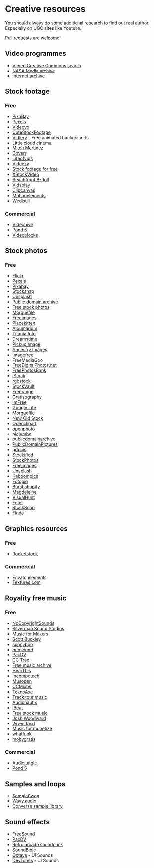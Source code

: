 Creative resources
==================

You should always do some additional research to find out real author.
Especially on UGC sites like Youtube.

Pull requests are welcome!

Video programmes
----------------

 - [Vimeo Creative Commons search](https://vimeo.com/creativecommons)
 - [NASA Media archive](https://www.dvidshub.net/unit/NASA#.UZJ3T5VKuvI)
 - [Internet archive](https://archive.org/details/movies)

Stock footage
-------------

### Free

 - [PixaBay](https://pixabay.com)
 - [Pexels](https://videos.pexels.com)
 - [Videovo](https://www.videvo.net)
 - [CuteStockFootage](https://www.cutestockfootage.com/)
 - [Vidlery](http://vidlery.com/) - Free animated backgrounds
 - [Little cloud cinema](http://www.littlecloudcinema.com/footage.html)
 - [Mitch Martinez](http://mitchmartinez.com/free-4k-red-epic-stock-footage/ )
 - [Coverr](http://www.coverr.co/)
 - [Lifeofvids](http://www.lifeofvids.com/)
 - [Videezy](https://www.videezy.com/browse)
 - [Stock footage for free](http://www.stockfootageforfree.com/)
 - [XStockVideo](http://www.xstockvideo.com/)
 - [Beachfront B-Roll](http://www.beachfrontbroll.com/)
 - [Vidsplay](http://www.vidsplay.com/)
 - [Clipcanvas](http://www.clipcanvas.com/free-footage/)
 - [Motionelements](http://www.motionelements.com/free/stock-footage)
 - [Wedistill](http://www.wedistill.io/)

### Commercial

 - [Videohive](https://videohive.net)
 - [Pond 5](https://pond5.com)
 - [Videoblocks](https://videoblocks.com)


Stock photos
------------

### Free

 - [Flickr](https://www.flickr.com/creativecommons/)
 - [Pexels](https://pexels.com)
 - [Pixabay](https://pixabay.com)
 - [Stocksnap](https://stocksnap.io/)
 - [Unsplash](https://unsplash.com/)
 - [Public domain archive](http://publicdomainarchive.com/free-stock-photos/)
 - [Free stock photos](https://www.freestockphotos.org/)
 - [Morguefile](https://morguefile.com/search/morguefile/1/pop)
 - [Freeimages](http://www.freeimages.co.uk/terms.htm)
 - [Placekitten](http://placekitten.com/)
 - [Albumarium](http://albumarium.com/)
 - [Titania foto](www.titania-foto.com/)
 - [Dreamstime](https://www.dreamstime.com/)
 - [Pickup Image](http://pickupimage.com/)
 - [Ancestry Images](http://www.ancestryimages.com/)
 - [Imagefree](https://www.imagefree.com/)
 - [FreeMediaGoo](http://www.freemediagoo.com/)
 - [FreeDigitalPhotos.net](http://www.freedigitalphotos.net/)
 - [FreePhotosBank](http://freephotosbank.com/)
 - [iStock](http://www.istockphoto.com/)
 - [rgbstock](http://www.rgbstock.com/)
 - [StockVault](http://www.stockvault.net/)
 - [Freerange](https://freerangestock.com/)
 - [Gratisography](https://www.gratisography.com/)
 - [ImFree](http://imcreator.com/free)
 - [Google Life](http://images.google.com/hosted/life)
 - [Morguefile](https://morguefile.com/)
 - [New Old Stock](http://nos.twnsnd.co/)
 - [Openclipart](https://openclipart.org/)
 - [openphoto](https://openphoto.net/)
 - [picjumbo](https://picjumbo.com/)
 - [publicdomainarchive](http://publicdomainarchive.com/)
 - [PublicDomainPictures](http://www.publicdomainpictures.net/)
 - [pdpcis](http://pdpics.com/)
 - [Stockified](https://www.stockified.com/)
 - [StockPhotos](https://stockphotos.io/)
 - [Freeimages](http://www.freeimages.com/)
 - [Unsplash](https://unsplash.com/)
 - [Kaboompics](https://kaboompics.com/)
 - [Fotopiq](https://www.fotopiq.com/)
 - [Burst.shopify](https://burst.shopify.com/)
 - [Magdeleine](https://magdeleine.co/browse/)
 - [VisualHunt](https://visualhunt.com/)
 - [Foter](http://foter.com/)
 - [StockSnap](https://stocksnap.io/)
 - [Finda](http://finda.photo/)
  
 
Graphics resources
------------------

### Free

 - [Rocketstock](https://www.rocketstock.com)

### Commercial

 - [Envato elements](https://elements.envato.com)
 - [Textures.com](https://openclipart.org/)
 


Royality free music
-------------------

### Free

 - [NoCopyrightSounds](http://nocopyrightsounds.co.uk/)
 - [Silverman Sound Studios](https://www.silvermansound.com/free-music)
 - [Music for Makers](https://musicformakers.com/)
 - [Scott Buckley](http://www.scottbuckley.com.au/library/)
 - [sonnyboo](http://sonnyboo.com/music/music.htm)
 - [bensound](https://www.bensound.com/)
 - [PacDV](http://www.pacdv.com/sounds/free-music.html)
 - [CC Trax](https://cctrax.com/)
 - [Free music archive](http://freemusicarchive.org/)
 - [HearThis](https://hearthis.at/creative-commons/)
 - [Incompetech](http://incompetech.com/music/)
 - [Musopen](https://musopen.org/)
 - [CCMixter](http://dig.ccmixter.org/free)
 - [TeknoAxe](http://teknoaxe.com/Home.php)
 - [Track tour music](http://tracktourmusic.com/)
 - [Audionautix](http://audionautix.com/)
 - [iBeat](http://audio.ibeat.org/?ccm=/media/tags/alternative)
 - [Free stock music](https://www.freestockmusic.com/)
 - [Josh Woodward](https://www.joshwoodward.com/)
 - [Jewel Beat](http://www.jewelbeat.com/free/free-background-music.htm)
 - [Music for monetize](https://www.youtube.com/user/MusicForMonetize/videos)
 - [whatfunk]( http://www.whatfunk.com/)
 - [mobygratis](http://www.mobygratis.com)
 

### Commercial

 - [Audiojungle](https://audiojungle.net)
 - [Pond 5](https://pond5.com)

Samples and loops
-----------------

 - [SampleSwap](http://sampleswap.org/)
 - [Wavy.audio](http://wavy.audio/)
 - [Converse sample library](https://www.conversesamplelibrary.com/)

Sound effects
-------------

 - [FreeSound](http://freesound.org/browse/)
 - [PacDV](http://www.pacdv.com/sounds/index.html)
 - [Retro arcade soundpack](http://www.themotionmonkey.co.uk/free-resources/retro-arcade-sounds/)
 - [SoundBible](http://soundbible.com/)
 - [Octave](http://raisedbeaches.com/octave/) - UI Sounds
 - [DevTones](http://rcptones.com/dev_tones/) - UI Sounds
